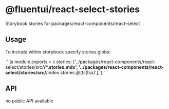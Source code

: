 # @fluentui/react-select-stories

Storybook stories for packages/react-components/react-select

## Usage

To include within storybook specify stories globs:

\`\`\`js
module.exports = {
stories: ['../packages/react-components/react-select/stories/src/**/*.stories.mdx', '../packages/react-components/react-select/stories/src/**/index.stories.@(ts|tsx)'],
}
\`\`\`

## API

no public API available
